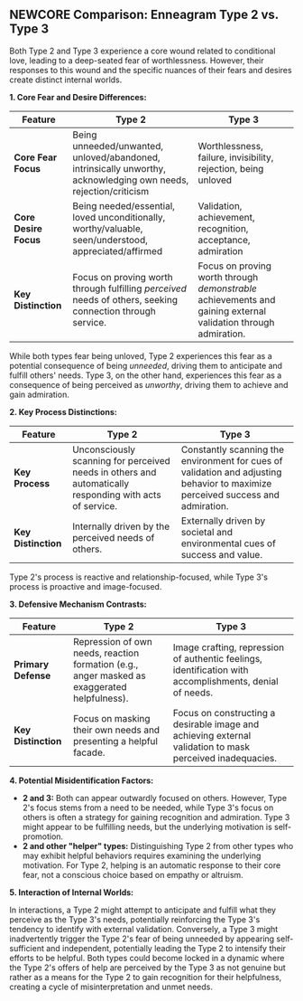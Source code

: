 ## NEWCORE Comparison: Enneagram Type 2 vs. Type 3

Both Type 2 and Type 3 experience a core wound related to conditional love, leading to a deep-seated fear of worthlessness. However, their responses to this wound and the specific nuances of their fears and desires create distinct internal worlds.

**1. Core Fear and Desire Differences:**

| Feature | Type 2 | Type 3 |
|---|---|---|
| **Core Fear Focus** | Being unneeded/unwanted, unloved/abandoned, intrinsically unworthy, acknowledging own needs, rejection/criticism | Worthlessness, failure, invisibility, rejection, being unloved |
| **Core Desire Focus** | Being needed/essential, loved unconditionally, worthy/valuable, seen/understood, appreciated/affirmed | Validation, achievement, recognition, acceptance, admiration |
| **Key Distinction** | Focus on proving worth through fulfilling *perceived* needs of others, seeking connection through service. | Focus on proving worth through *demonstrable* achievements and gaining external validation through admiration. |

While both types fear being unloved, Type 2 experiences this fear as a potential consequence of being *unneeded*, driving them to anticipate and fulfill others' needs. Type 3, on the other hand, experiences this fear as a consequence of being perceived as *unworthy*, driving them to achieve and gain admiration.

**2. Key Process Distinctions:**

| Feature | Type 2 | Type 3 |
|---|---|---|
| **Key Process** | Unconsciously scanning for perceived needs in others and automatically responding with acts of service. | Constantly scanning the environment for cues of validation and adjusting behavior to maximize perceived success and admiration. |
| **Key Distinction** | Internally driven by the perceived needs of others.  | Externally driven by societal and environmental cues of success and value. |

Type 2's process is reactive and relationship-focused, while Type 3's process is proactive and image-focused.

**3. Defensive Mechanism Contrasts:**

| Feature | Type 2 | Type 3 |
|---|---|---|
| **Primary Defense** | Repression of own needs, reaction formation (e.g., anger masked as exaggerated helpfulness). | Image crafting, repression of authentic feelings, identification with accomplishments, denial of needs. |
| **Key Distinction** | Focus on masking their own needs and presenting a helpful facade. | Focus on constructing a desirable image and achieving external validation to mask perceived inadequacies. |


**4. Potential Misidentification Factors:**

* **2 and 3:** Both can appear outwardly focused on others. However, Type 2's focus stems from a need to be needed, while Type 3's focus on others is often a strategy for gaining recognition and admiration.  Type 3 might appear to be fulfilling needs, but the underlying motivation is self-promotion.
* **2 and other "helper" types:**  Distinguishing Type 2 from other types who may exhibit helpful behaviors requires examining the underlying motivation.  For Type 2, helping is an automatic response to their core fear, not a conscious choice based on empathy or altruism.

**5. Interaction of Internal Worlds:**

In interactions, a Type 2 might attempt to anticipate and fulfill what they perceive as the Type 3's needs, potentially reinforcing the Type 3's tendency to identify with external validation. Conversely, a Type 3 might inadvertently trigger the Type 2's fear of being unneeded by appearing self-sufficient and independent, potentially leading the Type 2 to intensify their efforts to be helpful.  Both types could become locked in a dynamic where the Type 2's offers of help are perceived by the Type 3 as not genuine but rather as a means for the Type 2 to gain recognition for their helpfulness, creating a cycle of misinterpretation and unmet needs.
